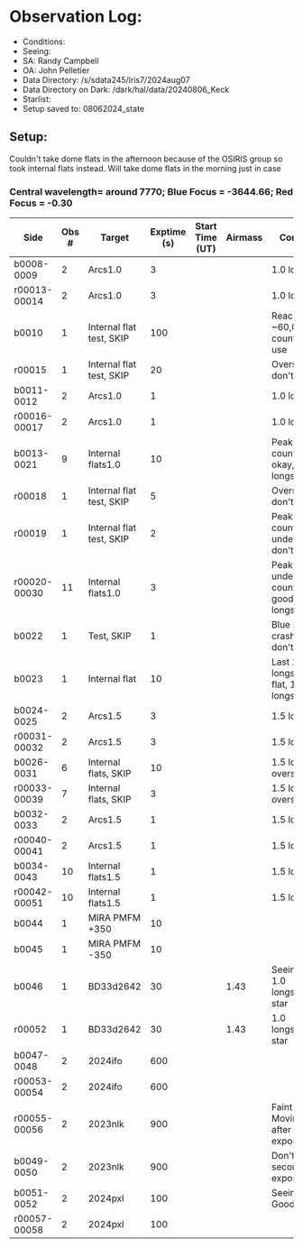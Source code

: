 # Observation Log:

* Conditions: 
* Seeing: 
* SA: Randy Campbell
* OA: John Pelletier
* Data Directory: /s/sdata245/lris7/2024aug07
* Data Directory on Dark: /dark/hal/data/20240806_Keck
* Starlist: 
* Setup saved to: 08062024_state

## Setup: 
Couldn't take dome flats in the afternoon because of the OSIRIS group so took internal flats instead. Will take dome flats in the morning just in case
    
### Central wavelength= around 7770; Blue Focus = -3644.66; Red Focus = -0.30

| Side | Obs #     | Target    | Exptime (s) | Start Time (UT) | Airmass | Comments                                                   |
|------|-----------|-----------|-------------|-----------------|---------|------------------------------------------------------------|
|b0008-0009|2|Arcs1.0        |3| ||1.0 longslit|
|r00013-00014|2|Arcs1.0        |3| ||1.0 longslit|
|b0010|1|Internal flat test, SKIP        |100| ||Reached max ~60,000 counts, don't use|
|r00015|1|Internal flat test, SKIP       |20| ||Oversaturated, don't use|
|b0011-0012|2|Arcs1.0        |1| ||1.0 longslit|
|r00016-00017|2|Arcs1.0        |1| ||1.0 longslit|
|b0013-0021|9|Internal flats1.0        |10| ||Peak ~8,000 counts, looks okay, 1.0 longslit|
|r00018|1|Internal flat test, SKIP        |5| ||Oversaturated, don't use|
|r00019|1|Internal flat test, SKIP        |2| ||Peak ~30,000 counts, a bit underexposed, don't use|
|r00020-00030|11|Internal flats1.0        |3| ||Peak a bit under 60,000 counts, looks good! 1.0 longslit|
|b0022|1|Test, SKIP        |1| ||Blue side crashed, test, don't use|
|b0023|1|Internal flat        |10| ||Last 1.0 longslit blue flat, 1.0 longslit|
|b0024-0025|2|Arcs1.5        |3| ||1.5 longslit|
|r00031-00032|2|Arcs1.5        |3| ||1.5 longslit|
|b0026-0031|6|Internal flats, SKIP        |10| ||1.5 longslit, oversaturated|
|r00033-00039|7|Internal flats, SKIP        |3| ||1.5 longslit, oversaturated|
|b0032-0033|2|Arcs1.5        |1| ||1.5 longslit|
|r00040-00041|2|Arcs1.5        |1| ||1.5 longslit|
|b0034-0043|10|Internal flats1.5        |1| ||1.5 longslit|
|r00042-00051|10|Internal flats1.5        |1| ||1.5 longslit|
|b0044|1|MIRA PMFM +350        |10| |||
|b0045|1|MIRA PMFM -350        |10| |||
|b0046|1|BD33d2642        |30| |1.43|Seeing ~0.7. 1.0 longslit,Std star|
|r00052|1|BD33d2642        |30| |1.43|1.0 longslit,Std star|
|b0047-0048|2|2024ifo        |600| |||
|r00053-00054|2|2024ifo        |600| |||
|r00055-00056|2|2023nlk        |900| || Faint trace. Moving on after first exposure
|b0049-0050|2|2023nlk        |900| || Don't use second exposure
|b0051-0052|2|2024pxl        |100| || Seeing ~1.0. Good spectra
|r00057-00058|2|2024pxl        |100| ||

